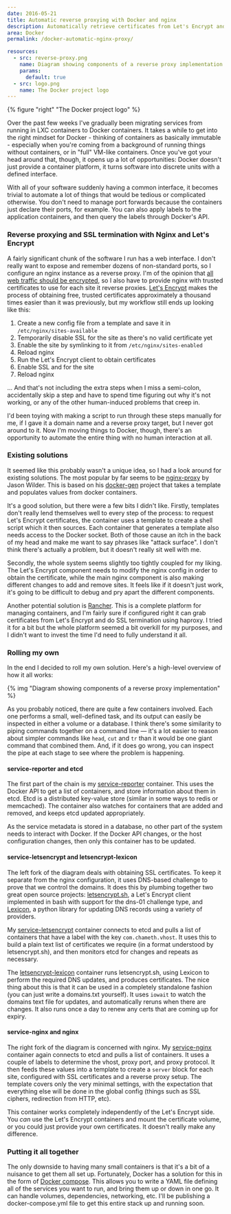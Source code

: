 ```yaml
---
date: 2016-05-21
title: Automatic reverse proxying with Docker and nginx
description: Automatically retrieve certificates from Let's Encrypt and configure an SSL-terminating reverse proxy based on running containers.
area: Docker
permalink: /docker-automatic-nginx-proxy/

resources:
  - src: reverse-proxy.png
    name: Diagram showing components of a reverse proxy implementation
    params:
      default: true
  - src: logo.png
    name: The Docker project logo
---
```


{% figure "right" "The Docker project logo" %}

Over the past few weeks I've gradually been migrating services from running in LXC containers to
Docker containers. It takes a while to get into the right mindset for Docker - thinking of
containers as basically immutable - especially when you're coming from a background of running
things without containers, or in "full" VM-like containers. Once you've got your head around that,
though, it opens up a lot of opportunities: Docker doesn't just provide a container platform, it
turns software into discrete units with a defined interface.

With all of your software suddenly having a common interface, it becomes trivial to automate a lot
of things that would be tedious or complicated otherwise. You don't need to manage port forwards
because the containers just declare their ports, for example. You can also apply labels to the
application containers, and then query the labels through Docker's API.

<!--more-->

### Reverse proxying and SSL termination with Nginx and Let's Encrypt

A fairly significant chunk of the software I run has a web interface. I don't really want to
expose and remember dozens of non-standard ports, so I configure an nginx instance as a reverse
proxy. I'm of the opinion that [all web traffic should be encrypted](https://www.eff.org/encrypt-the-web),
so I also have to provide nginx with trusted certificates to use for each site it reverse proxies.
[Let's Encrypt](https://letsencrypt.org/) makes the process of obtaining free, trusted certificates
approximately a thousand times easier than it was previously, but my workflow still ends up looking
like this:

 1. Create a new config file from a template and save it in `/etc/nginx/sites-available`
 2. Temporarily disable SSL for the site as there's no valid certificate yet
 3. Enable the site by symlinking to it from `/etc/nginx/sites-enabled`
 4. Reload nginx
 5. Run the Let's Encrypt client to obtain certificates
 6. Enable SSL and for the site
 7. Reload nginx

... And that's not including the extra steps when I miss a semi-colon, accidentally skip a step and
have to spend time figuring out why it's not working, or any of the other human-induced problems
that creep in.

I'd been toying with making a script to run through these steps manually for me, if I gave it a
domain name and a reverse proxy target, but I never got around to it. Now I'm moving things to
Docker, though, there's an opportunity to automate the entire thing with no human interaction at
all.

### Existing solutions

It seemed like this probably wasn't a unique idea, so I had a look around for existing solutions.
The most popular by far seems to be [nginx-proxy](https://github.com/jwilder/nginx-proxy) by
Jason Wilder. This is based on his [docker-gen](https://github.com/jwilder/docker-gen) project
that takes a template and populates values from docker containers.

It's a good solution, but there were a few bits I didn't like. Firstly, templates don't really lend
themselves well to every step of the process: to request Let's Encrypt certificates, the
container uses a template to create a shell script which it then sources. Each container that
generates a template also needs access to the Docker socket. Both of those cause an itch in the
back of my head and make me want to say phrases like "attack surface". I don't think there's
actually a problem, but it doesn't really sit well with me.

Secondly, the whole system seems slightly too tightly coupled for my liking. The Let's Encrypt
component needs to modify the nginx config in order to obtain the certificate, while the main
nginx component is also making different changes to add and remove sites. It feels like if it
doesn't just work, it's going to be difficult to debug and pry apart the different components.

Another potential solution is [Rancher](http://rancher.com/). This is a complete platform for
managing containers, and I'm fairly sure if configured right it can grab certificates from
Let's Encrypt and do SSL termination using haproxy. I tried it for a bit but the whole platform
seemed a bit overkill for my purposes, and I didn't want to invest the time I'd need to fully
understand it all.

### Rolling my own

In the end I decided to roll my own solution. Here's a high-level overview of how it all works:

{% img "Diagram showing components of a reverse proxy implementation" %}

As you probably noticed, there are quite a few containers involved. Each one performs a small,
well-defined task, and its output can easily be inspected in either a volume or a database. I
think there's some similarity to piping commands together on a command line &mdash; it's a lot
easier to reason about simpler commands like `head`, `cut` and `tr` than it would be one giant
command that combined them. And, if it does go wrong, you can inspect the pipe at each stage to
see where the problem is happening.

#### service-reporter and etcd

The first part of the chain is my [service-reporter](https://github.com/csmith/docker-service-reporter)
container.  This uses the Docker API to get a list of containers, and store information about them
in etcd.  Etcd is a distributed key-value store (similar in some ways to redis or memcached).
The container also watches for containers that are added and removed, and keeps etcd updated
appropriately.

As the service metadata is stored in a database, no other part of the system needs to interact
with Docker. If the Docker API changes, or the host configuration changes, then only this container
has to be updated.

#### service-letsencrypt and letsencrypt-lexicon

The left fork of the diagram deals with obtaining SSL certificates. To keep it separate from the
nginx configuration, it uses DNS-based challenge to prove that we control the domains. It does this
by plumbing together two great open source projects:
[letsencrypt.sh](https://github.com/lukas2511/letsencrypt.sh), a Let's Encrypt client implemented
in bash with support for the dns-01 challenge type, and
[Lexicon](https://github.com/AnalogJ/lexicon), a python library for updating DNS records using a
variety of providers.

My [service-letsencrypt](https://github.com/csmith/docker-service-letsencrypt) container connects
to etcd and pulls a list of containers that have a label with the key `com.chameth.vhost`. It uses
this to build a plain text list of certificates we require (in a format understood by
letsencrypt.sh), and then monitors etcd for changes and repeats as necessary.

The [letsencrypt-lexicon](https://github.com/csmith/docker-letsencrypt-lexicon) container runs
letsencrypt.sh, using Lexicon to perform the required DNS updates, and produces certificates.
The nice thing about this is that it can be used in a completely standalone fashion (you can just
write a domains.txt yourself). It uses `iowait` to watch the domains text file for updates, and
automatically reruns when there are changes. It also runs once a day to renew any certs that are
coming up for expiry.

#### service-nginx and nginx

The right fork of the diagram is concerned with nginx. My
[service-nginx](https://github.com/csmith/docker-service-nginx) container again connects to etcd
and pulls a list of containers. It uses a couple of labels to determine the vhost, proxy port,
and proxy protocol. It then feeds these values into a template to create a `server` block for
each site, configured with SSL certificates and a reverse proxy setup. The template covers only
the very minimal settings, with the expectation that everything else will be done in the global
config (things such as SSL ciphers, redirection from HTTP, etc).

This container works completely independently of the Let's Encrypt side. You *can* use the
Let's Encrypt containers and mount the certificate volume, or you could just provide your own
certificates. It doesn't really make any difference.

### Putting it all together

The only downside to having many small containers is that it's a bit of a nuisance to get them
all set up. Fortunately, Docker has a solution for this in the form of
[Docker compose](https://docs.docker.com/compose/). This allows you to write a YAML file defining
all of the services you want to run, and bring them up or down in one go. It can handle volumes,
dependencies, networking, etc.  I'll be publishing a docker-compose.yml file to get this entire
stack up and running soon.
